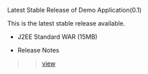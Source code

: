 Latest Stable Release of Demo Application(0.1)

This is the latest stable release available.

  * J2EE Standard WAR (15MB)


  * Release Notes
> > [view](PtolemyDemoWarReleaseNotes.md)